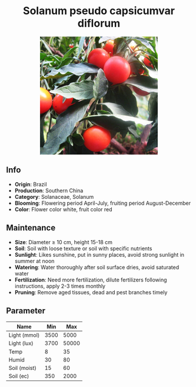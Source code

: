 <h1 align='center'>Solanum pseudo capsicumvar diflorum</h1>
<p align="center">
    <img 
        align='center'
        width='320'
        src="../images/solanum pseudo capsicumvar diflorum.png" 
        alt='Solanum pseudo capsicumvar diflorum' />
</p>

## Info

 - **Origin**: Brazil
 - **Production**: Southern China
 - **Category**: Solanaceae, Solanum
 - **Blooming**: Flowering period April-July, fruiting period August-December
 - **Color**: Flower color white, fruit color red

## Maintenance

 - **Size**: Diameter ≥ 10 cm, height 15-18 cm
 - **Soil**: Soil with loose texture or soil with specific nutrients
 - **Sunlight**: Likes sunshine, put in sunny places, avoid strong sunlight in summer at noon
 - **Watering**: Water thoroughly after soil surface dries, avoid saturated water
 - **Fertilization**: Need more fertilization, dilute fertilizers following instructions, apply 2-3 times monthly
 - **Pruning**: Remove aged tissues, dead and pest branches timely

## Parameter

| Name         | Min  | Max   |
|--------------|------|-------|
| Light (mmol) | 3500 | 5000  |
| Light (lux)  | 3700 | 50000 |
| Temp         | 8    | 35    |
| Humid        | 30   | 80    |
| Soil (moist) | 15   | 60    |
| Soil (ec)    | 350  | 2000  |